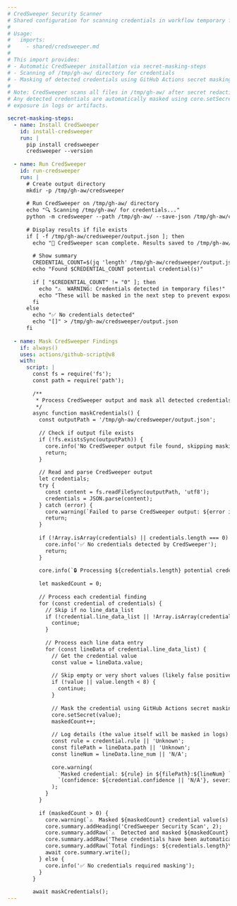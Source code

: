```yaml
---
# CredSweeper Security Scanner
# Shared configuration for scanning credentials in workflow temporary files
#
# Usage:
#   imports:
#     - shared/credsweeper.md
#
# This import provides:
# - Automatic CredSweeper installation via secret-masking-steps
# - Scanning of /tmp/gh-aw/ directory for credentials
# - Masking of detected credentials using GitHub Actions secret masking
#
# Note: CredSweeper scans all files in /tmp/gh-aw/ after secret redaction and before artifacts are uploaded.
# Any detected credentials are automatically masked using core.setSecret() to prevent
# exposure in logs or artifacts.

secret-masking-steps:
  - name: Install CredSweeper
    id: install-credsweeper
    run: |
      pip install credsweeper
      credsweeper --version
  
  - name: Run CredSweeper
    id: run-credsweeper
    run: |
      # Create output directory
      mkdir -p /tmp/gh-aw/credsweeper
      
      # Run CredSweeper on /tmp/gh-aw/ directory
      echo "🔍 Scanning /tmp/gh-aw/ for credentials..."
      python -m credsweeper --path /tmp/gh-aw/ --save-json /tmp/gh-aw/credsweeper/output.json || true
      
      # Display results if file exists
      if [ -f /tmp/gh-aw/credsweeper/output.json ]; then
        echo "📄 CredSweeper scan complete. Results saved to /tmp/gh-aw/credsweeper/output.json"
        
        # Show summary
        CREDENTIAL_COUNT=$(jq 'length' /tmp/gh-aw/credsweeper/output.json 2>/dev/null || echo "0")
        echo "Found $CREDENTIAL_COUNT potential credential(s)"
        
        if [ "$CREDENTIAL_COUNT" != "0" ]; then
          echo "⚠️  WARNING: Credentials detected in temporary files!"
          echo "These will be masked in the next step to prevent exposure."
        fi
      else
        echo "✅ No credentials detected"
        echo "[]" > /tmp/gh-aw/credsweeper/output.json
      fi
  
  - name: Mask CredSweeper Findings
    if: always()
    uses: actions/github-script@v8
    with:
      script: |
        const fs = require('fs');
        const path = require('path');
        
        /**
         * Process CredSweeper output and mask all detected credentials
         */
        async function maskCredentials() {
          const outputPath = '/tmp/gh-aw/credsweeper/output.json';
          
          // Check if output file exists
          if (!fs.existsSync(outputPath)) {
            core.info('No CredSweeper output file found, skipping masking');
            return;
          }
          
          // Read and parse CredSweeper output
          let credentials;
          try {
            const content = fs.readFileSync(outputPath, 'utf8');
            credentials = JSON.parse(content);
          } catch (error) {
            core.warning(`Failed to parse CredSweeper output: ${error instanceof Error ? error.message : String(error)}`);
            return;
          }
          
          if (!Array.isArray(credentials) || credentials.length === 0) {
            core.info('✅ No credentials detected by CredSweeper');
            return;
          }
          
          core.info(`🔒 Processing ${credentials.length} potential credential(s) for masking`);
          
          let maskedCount = 0;
          
          // Process each credential finding
          for (const credential of credentials) {
            // Skip if no line_data_list
            if (!credential.line_data_list || !Array.isArray(credential.line_data_list)) {
              continue;
            }
            
            // Process each line data entry
            for (const lineData of credential.line_data_list) {
              // Get the credential value
              const value = lineData.value;
              
              // Skip empty or very short values (likely false positives)
              if (!value || value.length < 8) {
                continue;
              }
              
              // Mask the credential using GitHub Actions secret masking
              core.setSecret(value);
              maskedCount++;
              
              // Log details (the value itself will be masked in logs)
              const rule = credential.rule || 'Unknown';
              const filePath = lineData.path || 'Unknown';
              const lineNum = lineData.line_num || 'N/A';
              
              core.warning(
                `Masked credential: ${rule} in ${filePath}:${lineNum} ` +
                `(confidence: ${credential.confidence || 'N/A'}, severity: ${credential.severity || 'N/A'})`
              );
            }
          }
          
          if (maskedCount > 0) {
            core.warning(`⚠️  Masked ${maskedCount} credential value(s) to prevent exposure in logs`);
            core.summary.addHeading('CredSweeper Security Scan', 2);
            core.summary.addRaw(`⚠️  Detected and masked ${maskedCount} potential credential(s)\n\n`);
            core.summary.addRaw('These credentials have been automatically masked using GitHub Actions secret masking to prevent exposure in workflow logs and artifacts.\n\n');
            core.summary.addRaw(`Total findings: ${credentials.length}\n`);
            await core.summary.write();
          } else {
            core.info('✅ No credentials required masking');
          }
        }
        
        await maskCredentials();
---
```


<!--
# CredSweeper Security Scanner

CredSweeper is installed and will automatically scan the `/tmp/gh-aw/` directory after your workflow completes.

## What It Does

1. **Scans for Credentials**: CredSweeper scans all files in `/tmp/gh-aw/` for potential credentials such as:
   - API keys
   - Passwords
   - Tokens
   - Private keys
   - Database connection strings
   - And other sensitive information

2. **Automatic Masking**: Any detected credentials are automatically masked using GitHub Actions `core.setSecret()` to prevent them from appearing in:
   - Workflow logs
   - Step outputs
   - Artifacts
   - Job summaries

3. **Security Report**: A summary of detected credentials is added to the job summary, showing:
   - Number of credentials found
   - Type of credential (rule name)
   - File location
   - Confidence and severity levels

## How It Works

- **Installation**: Python and CredSweeper are installed via pip
- **Scanning**: CredSweeper scans `/tmp/gh-aw/` directory recursively
- **Output**: Results are saved to `/tmp/gh-aw/credsweeper/output.json`
- **Masking**: JavaScript processes the JSON output and masks each detected value

## Security Benefits

This shared workflow helps prevent accidental exposure of credentials that may be:
- Generated by the AI agent
- Stored in temporary files
- Included in logs or debug output
- Present in downloaded content or artifacts

By automatically scanning and masking credentials, this workflow adds an extra layer of security to your agentic workflows.

## Requirements

- Python 3.10+ (pre-installed on GitHub Actions runners)
- Internet access to install CredSweeper from PyPI

## Configuration

No additional configuration is needed. Simply import this shared workflow:

```yaml
---
imports:
  - shared/credsweeper.md
---
```

The secret-masking-steps will automatically run after secret redaction and before any artifacts are uploaded.
-->
